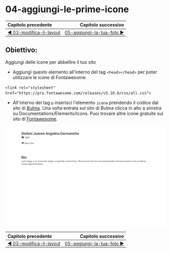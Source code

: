 # 04-aggiungi-le-prime-icone

| Capitolo precedente                                  | Capitolo successivo                                      |
| :--------------------------------------------------- | -------------------------------------------------------: |
| [◀︎ 03-modifica-il-layout](../03-modifica-il-layout) | [05-aggiungi-la-tua-foto ▶︎](../05-aggiungi-la-tua-foto) |

## Obiettivo:
Aggiungi delle icone per abbellire il tuo sito

- Aggiungi questo elemento all'interno del tag `<head></head>` per poter utilizzare le icone di Fontawesome:

`<link rel="stylesheet" href="https://pro.fontawesome.com/releases/v5.10.0/css/all.css">`

- All'interno dei tag `p` inserisci l'elemento `icona` prendendo il codice dal sito di [Bulma](https://bulma.io/documentation/).
Una volta entrata sul sito di Bulma clicca in alto a sinistra su Documentations/Elements/Icons. 
Puoi trovare altre icone gratuite sul sito di [Fontawesome](https://fontawesome.com/icons?d=gallery&m=free).

<kbd>![04-image](../assets/Lessons/04-image.png)</kbd>

| Capitolo precedente                                   | Capitolo successivo                                      |
| :---------------------------------------------------- | -------------------------------------------------------: |
| [◀︎ 03-modifica-il-layout](../03-modifica-il-laytout) | [05-aggiungi-la-tua-foto ▶︎](../05-aggiungi-la-tua-foto) |
